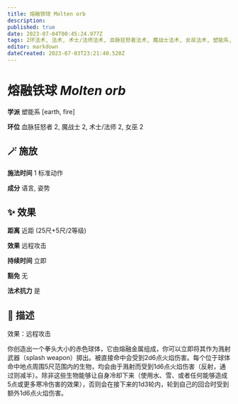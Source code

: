 ```yaml
---
title: 熔融铁球 Molten orb
description: 
published: true
date: 2023-07-04T00:45:24.977Z
tags: 2环法术, 法术, 术士/法师法术, 血脉狂怒者法术, 魔战士法术, 女巫法术, 塑能系, fire, earth
editor: markdown
dateCreated: 2023-07-03T23:21:40.520Z
---
```


# **熔融铁球** *Molten orb*

**学派** 塑能系 \[earth, fire\] 

**环位** 血脉狂怒者 2, 魔战士 2, 术士/法师 2, 女巫 2

## 🪄 施放

**施法时间** 1 标准动作

**成分** 语言, 姿势

## ✨ 效果  

**距离** 近距 (25尺+5尺/2等级) 

**效果** 远程攻击 

**持续时间** 立即 

**豁免** 无

**法术抗力** 是

## 📖 描述

效果：远程攻击

你创造出一个拳头大小的赤色球体，它由熔融金属组成，你可以立即将其作为溅射武器（splash weapon）掷出。被直接命中会受到2d6点火焰伤害。每个位于球体命中地点周围5尺范围内的生物，均会由于溅射而受到1d6点火焰伤害（反射，通过则减半）。除非这些生物能够让自身冷却下来（使用水、雪、或者任何能够造成5点或更多寒冷伤害的效果），否则会在接下来的1d3轮内，轮到自己的回合时受到额外1d6点火焰伤害。
    